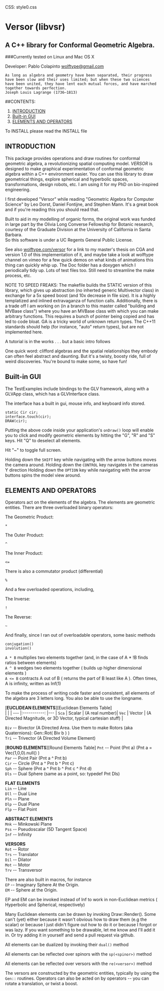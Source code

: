 CSS: style0.css

Versor (libvsr) 
===
A C++ library for Conformal Geometric Algebra.  
---
###Currently tested on Linux and Mac OS X

Developer: Pablo Colapinto
wolftype@gmail.com

    As long as algebra and geometry have been separated, their progress have been slow and their uses limited; but when these two sciences have been united, they have lent each mutual forces, and have marched together towards perfection.  
	Joseph Louis Lagrange (1736–1813)


##CONTENTS: 
1. [INTRODUCTION](#introduction) 
2. [Built-in GUI](#builtingui)
2. [ELEMENTS AND OPERATORS](#elementsandoperators) 

To INSTALL please read the INSTALL file

INTRODUCTION
---

This package provides operations and draw routines for conformal geometric algebra, 
a revolutionizing spatial computing model. _VERSOR_ is designed to make graphical 
experimentation of conformal geometric algebra within a C++ environment easier. 
You can use this library to draw geometrical things, explore spherical and hyperbolic spaces, transformations, design robots, etc. 
I am using it for my PhD on bio-inspired engineering.  

I first developed "Versor" while reading "Geometric Algebra for Computer Science" by Leo Dorst, Daniel Fontijne, and Stephen Mann. 
It's a great book and if you're reading this you should read that.  

Built to aid in my modelling of organic forms, the original work was funded in large part by the Olivia Long Converse Fellowship for Botanic research, courtesy of the Graduate Division at the University of California in Santa Barbara.  
So this software is under a UC Regents General Public License.

See also [wolftype.com/versor](wolftype.com/versor) for a link to my master's thesis on CGA and version 1.0 of this implementation of it, and maybe take a look at wolftype channel on vimeo for a few quick demos on what kinds of animations this thing can quickly whip up.  The Doc folder has a doxygen which I periodically tidy up.  Lots of test files too.  Still need to streamline the make process, etc.

NOTE TO SPEED FREAKS: The makefile builds the STATIC version of this library, which gives up abstraction (no inherted generic Multivector class) in exchange for a 5x speed boost (and 10x decrease in file size).  It is a highly templatized and inlined extravaganza of function calls.  Additionally, there is a trade off I am working on (in a branch to this master called "building and MVBase class") where you have an MVBase class with which you can make arbitrary functions.  This requires a bunch of pointer being copied and has led to code bloat.  GA is a tricky world of unknown return types.  The C++11 standards should help (for instance, "auto" return types), but are not implemented here.   

A tutorial is in the works . . . but a basic intro follows  


One quick word: clifford algebras and the spatial relationships they embody can often feel abstract and daunting.  But it's a twisty, boosty ride, full of weird discoveries.  You're bound to make some, so have fun!

Built-in GUI
---
The TestExamples include bindings to the GLV framework, along with a GLVApp class, which has a GLVInterface class.
    
The interface has a built in gui, mouse info, and keyboard info stored.  
    
	static Cir cir;
	interface.touch(cir);
	DRAW(cir);
	
Putting the above code inside your application's `onDraw()` loop will enable you to click and modify geometric elements by hitting the "G", "R" and "S" keys.  Hit "Q" to deselect all elements.  

Hit "~" to toggle full screen.

Holding down the `SHIFT` key while navigating with the arrow buttons moves the camera around.
Holding down the `CONTROL` key navigates in the cameras Y direction
Holding down the `OPTION` key while navigating with the arrow buttons spins the model view around.

ELEMENTS AND OPERATORS
---

Operators act on the elements of the algebra.  The elements are geometric entities.  There are three overloaded binary operators: 

The Geometric Product:  

	*

The Outer Product:  

	^
	
The Inner Product:

	<=

There is also a commutator product (differential)

	%

And a few overloaded operations, including,

The Inverse:  

	!

The Reverse:  

	~
	
And finally, since I ran out of overloadable operators, some basic methods

	conjugation()  
	involution()  


`A * B` multiplies two elements together (and, in the case of A * !B finds ratios between elements)  
`A ^ B`   wedges two elements together ( builds up higher dimensional elements )  
`A <= B`  contracts A out of B ( returns the part of B least like A ).  Often times, A is infinity, written as Inf(1)   

To make the process of writing code faster and consistent, all elements of the algebra are 3 letters long. 
You also be able to use the longname.

[**EUCLIDEAN ELEMENTS**][Euclidean Elements Table]				
  		|   				|  				|
---   	|:-----------:		|---			|
`Sca` 	| Scalar			| (A real number)|
`Vec` 	| Vector 			| (A Directed Magnitude, or 3D Vector, typical cartesian stuff) |

`Biv` -- Bivector     (A Directed Area. Use them to make Rotors (aka Quaternions): Gen::Rot( Biv b ) )  
`Tri` -- Trivector    (A Directed Volume Element)  

[**ROUND ELEMENTS**][Round Elements Table] 
`Pnt` -- Point            (Pnt a) (Pnt a = Vec(1,0,0).null() )   
`Par` -- Point Pair       (Pnt a ^ Pnt b)  
`Cir` -- Circle           (Pnt a ^ Pnt b ^ Pnt c)  
`Sph` -- Sphere           (Pnt a ^ Pnt b ^ Pnt c ^ Pnt d)  
`Dls` -- Dual Sphere      (same as a point, so: typedef Pnt Dls)  

**FLAT ELEMENTS**  
`Lin` -- Line             
`Dll` -- Dual Line  
`Pln` -- Plane  
`Dlp` -- Dual Plane  
`Flp` -- Flat Point

**ABSTRACT ELEMENTS**  
`Mnk` -- Minkowski Plane  
`Pss` -- Pseudoscalar (5D Tangent Space)  
`Inf` -- Infinity  

**VERSORS**  
`Rot` -- Rotor  
`Trs` -- Translator  
`Dil` -- Dilator  
`Mot` -- Motor  
`Trv` -- Transversor  

There are also built in macros, for instance  
`EP`  -- Imaginary Sphere At the Origin.   
`EM`  -- Sphere at the Origin.    

EP and EM can be invoked instead of Inf to work in non-Euclidean metrics ( Hyperbolic and Spherical, respectively)

Many Euclidean elements can be drawn by invoking Draw::Render(<element>).  Some can't (yet) either because it wasn't obvious
how to draw them (e.g the scalar) or because I just didn't figure out how to do it or because I forgot or was lazy.  If you
want something to be drawable, let me know and I'll add it in.  Or try adding it in yourself and send a pull request via github.

All elements can be dualized by invoking their `dual()` method  

All elements can be reflected over spinors with the `sp(<spinor>)` method  

All elements can be reflected over versors with the `re(<versor>)` method  

The versors are constructed by the geometric entities, typically by using the `Gen::` routines.  Operators can also be acted on by operators -- you can rotate a translation, or twist a boost.





